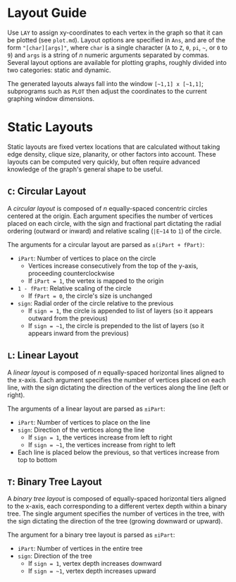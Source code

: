 # Layout Guide

Use `LAY` to assign xy-coordinates to each vertex in the graph so that it can be plotted (see `plot.md`). Layout options are specified in `Ans`, and are of the form `"[char][args]"`, where `char` is a single character (`A` to `Z`, `θ`, `pi`, `~`, or `0` to `9`) and `args` is a string of _n_ numeric arguments separated by commas. Several layout options are available for plotting graphs, roughly divided into two categories: static and dynamic.

The generated layouts always fall into the window `[~1,1] x [~1,1]`; subprograms such as `PLOT` then adjust the coordinates to the current graphing window dimensions.

# Static Layouts
Static layouts are fixed vertex locations that are calculated without taking edge density, clique size, planarity, or other factors into account. These layouts can be computed very quickly, but often require advanced knowledge of the graph's general shape to be useful.

## `C`: Circular Layout
A _circular layout_ is composed of _n_ equally-spaced concentric circles centered at the origin. Each argument specifies the number of vertices placed on each circle, with the sign and fractional part dictating the radial ordering (outward or inward) and relative scaling (`|E~14` to `1`) of the circle.

The arguments for a circular layout are parsed as `±(iPart + fPart)`:

* `iPart`: Number of vertices to place on the circle
  * Vertices increase consecutively from the top of the y-axis, proceeding counterclockwise
  * If `iPart = 1`, the vertex is mapped to the origin
* `1 - fPart`: Relative scaling of the circle
  * If `fPart = 0`, the circle's size is unchanged
* `sign`: Radial order of the circle relative to the previous
  * If `sign = 1`, the circle is appended to list of layers (so it appears outward from the previous)
  * If `sign = ~1`, the circle is prepended to the list of layers (so it appears inward from the previous)

## `L`: Linear Layout
A _linear layout_ is composed of _n_ equally-spaced horizontal lines aligned to the x-axis. Each argument specifies the number of vertices placed on each line, with the sign dictating the direction of the vertices along the line (left or right).

The arguments of a linear layout are parsed as `±iPart`:

* `iPart`: Number of vertices to place on the line
* `sign`: Direction of the vertices along the line
  * If `sign = 1`, the vertices increase from left to right
  * If `sign = ~1`, the vertices increase from right to left
* Each line is placed below the previous, so that vertices increase from top to bottom

## `T`: Binary Tree Layout
A _binary tree layout_ is composed of equally-spaced horizontal tiers aligned to the x-axis, each corresponding to a different vertex depth within a binary tree. The single argument specifies the number of vertices in the tree, with the sign dictating the direction of the tree (growing downward or upward).

The argument for a binary tree layout is parsed as `±iPart`:

* `iPart`: Number of vertices in the entire tree
* `sign`: Direction of the tree
  * If `sign = 1`, vertex depth increases downward
  * If `sign = ~1`, vertex depth increases upward
